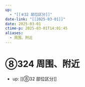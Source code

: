 ```yaml
---
up:
  - "[[⑧32 部位区分]]"
date-link: "[[2025-03-01]]"
date: 2025-03-01
ctime-p: 2025-03-01T14:01:45
aliases:
  - 周围、附近
---
```


# ⑧324 周围、附近

- up: [[⑧32 部位区分]]
